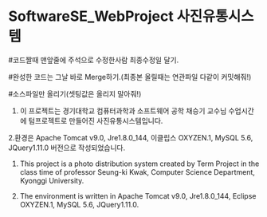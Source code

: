# SoftwareSE_WebProject 사진유통시스템


#코드짤때 맨앞줄에 주석으로 수정한사람 최종수정일 달기.

#완성한 코드는 그날 바로 Merge하기.(최종본 올릴때는 연관파일 다같이 커밋해줘!)

#소스파일만 올리기(셋팅값은 올리지 말아줘!)

1. 이 프로젝트는 경기대학교 컴퓨터과학과 소프트웨어 공학 채승기 교수님 수업시간에 텀프로젝트로 만들어진 사진유통시스템입니다.

2.환경은 Apache Tomcat v9.0, Jre1.8.0_144, 이클립스 OXYZEN.1, MySQL 5.6, JQuery1.11.0 버전으로 작성되었습니다.

1. This project is a photo distribution system created by Term Project in the class time of professor Seung-ki Kwak, Computer Science Department, Kyonggi University.

2. The environment is written in Apache Tomcat v9.0, Jre1.8.0_144, Eclipse OXYZEN.1, MySQL 5.6, JQuery1.11.0.
